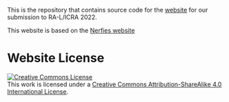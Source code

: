 This is the repository that contains source code for the [website](https://realm-locus-ral-icra-22.github.io) for our submission to RA-L/ICRA 2022.

This website is based on the [Nerfies website](https://github.com/nerfies/nerfies.github.io)

# Website License
<a rel="license" href="http://creativecommons.org/licenses/by-sa/4.0/"><img alt="Creative Commons License" style="border-width:0" src="https://i.creativecommons.org/l/by-sa/4.0/88x31.png" /></a><br />This work is licensed under a <a rel="license" href="http://creativecommons.org/licenses/by-sa/4.0/">Creative Commons Attribution-ShareAlike 4.0 International License</a>.
